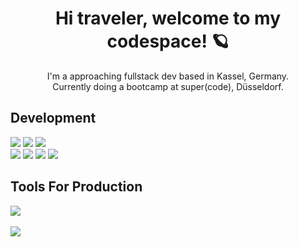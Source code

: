 <h1 align='center'>Hi traveler, welcome to my codespace! 🪐</h1>
<p align='center'>I'm a approaching fullstack dev based in Kassel, Germany.<br \> Currently doing a bootcamp at super(code), Düsseldorf.</p>

<h2>Development</h2>
<div>
  <div display='flex'>  
    <img border-radius='5px' src='https://img.shields.io/badge/HTML5-E34F26?style=for-the-badge&logo=html5&logoColor=white'>
    <img src='https://img.shields.io/badge/Sass-CC6699?style=for-the-badge&logo=sass&logoColor=white'>
    <img src='https://img.shields.io/badge/JavaScript-F7DF1E?style=for-the-badge&logo=javascript&logoColor=black'>
  </div>
  
  <div>
      <img src='https://img.shields.io/badge/React-20232A?style=for-the-badge&logo=react&logoColor=61DAFB'>
      <img src='https://img.shields.io/badge/Express.js-404D59?style=for-the-badge'>
      <img src='https://img.shields.io/badge/Node.js-43853D?style=for-the-badge&logo=node.js&logoColor=white'>
      <img src='https://img.shields.io/badge/MongoDB-4EA94B?style=for-the-badge&logo=mongodb&logoColor=white'>
  </div>
</div>

<h2>Tools For Production</h2>
<div>
  <div>
    <img src='https://img.shields.io/badge/GIT-E44C30?style=for-the-badge&logo=git&logoColor=white'>
  </div>
</div>
<br>
<img src='https://media2.giphy.com/media/o0vwzuFwCGAFO/giphy.gif?cid=ecf05e47hp3r0usluo6784r4j67supodc9q449xjrntml6by&rid=giphy.gif&ct=g'>


